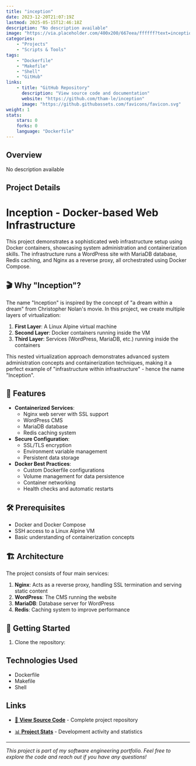 ```yaml
---
title: "inception"
date: 2023-12-20T21:07:19Z
lastmod: 2025-05-15T12:46:18Z
description: "No description available"
image: "https://via.placeholder.com/400x200/667eea/ffffff?text=inception"
categories:
    - "Projects"
    - "Scripts & Tools"
tags:
    - "Dockerfile"
    - "Makefile"
    - "Shell"
    - "GitHub"
links:
    - title: "GitHub Repository"
      description: "View source code and documentation"
      website: "https://github.com/tham-le/inception"
      image: "https://github.githubassets.com/favicons/favicon.svg"
weight: 1
stats:
    stars: 0
    forks: 0
    language: "Dockerfile"
---
```


## Overview

No description available

## Project Details

# Inception - Docker-based Web Infrastructure

This project demonstrates a sophisticated web infrastructure setup using Docker containers, showcasing system administration and containerization skills. The infrastructure runs a WordPress site with MariaDB database, Redis caching, and Nginx as a reverse proxy, all orchestrated using Docker Compose.

## 🎬 Why "Inception"?

The name "Inception" is inspired by the concept of "a dream within a dream" from Christopher Nolan's movie. In this project, we create multiple layers of virtualization:

1. **First Layer**: A Linux Alpine virtual machine
2. **Second Layer**: Docker containers running inside the VM
3. **Third Layer**: Services (WordPress, MariaDB, etc.) running inside the containers

This nested virtualization approach demonstrates advanced system administration concepts and containerization techniques, making it a perfect example of "infrastructure within infrastructure" - hence the name "Inception".

## 🚀 Features

- **Containerized Services**:
  - Nginx web server with SSL support
  - WordPress CMS
  - MariaDB database
  - Redis caching system
- **Secure Configuration**:
  - SSL/TLS encryption
  - Environment variable management
  - Persistent data storage
- **Docker Best Practices**:
  - Custom Dockerfile configurations
  - Volume management for data persistence
  - Container networking
  - Health checks and automatic restarts

## 🛠️ Prerequisites

- Docker and Docker Compose
- SSH access to a Linux Alpine VM
- Basic understanding of containerization concepts

## 🏗️ Architecture

The project consists of four main services:

1. **Nginx**: Acts as a reverse proxy, handling SSL termination and serving static content
2. **WordPress**: The CMS running the website
3. **MariaDB**: Database server for WordPress
4. **Redis**: Caching system to improve performance

## 🚀 Getting Started

1. Clone the repository:

## Technologies Used

- Dockerfile
- Makefile
- Shell

## Links

- [📂 **View Source Code**](https://github.com/tham-le/inception) - Complete project repository

- [📊 **Project Stats**](https://github.com/tham-le/inception/pulse) - Development activity and statistics

---

*This project is part of my software engineering portfolio. Feel free to explore the code and reach out if you have any questions!*
